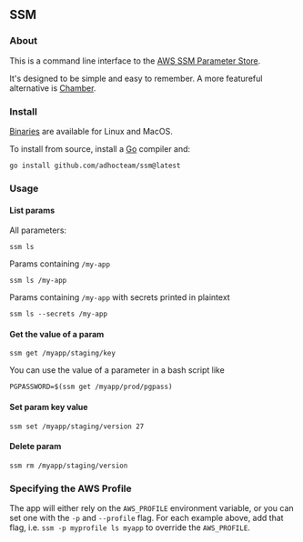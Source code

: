 ## SSM

### About

This is a command line interface to the [AWS SSM Parameter Store](https://docs.aws.amazon.com/systems-manager/latest/userguide/what-is-systems-manager.html).

It's designed to be simple and easy to remember. A more featureful alternative is [Chamber](https://github.com/segmentio/chamber).

### Install

[Binaries](https://github.com/adhocteam/ssm/releases) are available for Linux and MacOS.

To install from source, install a [Go](https://golang.org/dl/) compiler and:

```
go install github.com/adhocteam/ssm@latest
```

### Usage

#### List params

All parameters:

```
ssm ls
```

Params containing `/my-app`

```
ssm ls /my-app
```

Params containing `/my-app` with secrets printed in plaintext

```
ssm ls --secrets /my-app
```

#### Get the value of a param

```
ssm get /myapp/staging/key
```

You can use the value of a parameter in a bash script like

```
PGPASSWORD=$(ssm get /myapp/prod/pgpass)
```

#### Set param key value

```
ssm set /myapp/staging/version 27
```

#### Delete param

```
ssm rm /myapp/staging/version
```

### Specifying the AWS Profile

The app will either rely on the `AWS_PROFILE` environment variable,
or you can set one with the `-p` and `--profile` flag. For each example above,
add that flag, i.e. `ssm -p myprofile ls myapp` to override the `AWS_PROFILE`.
